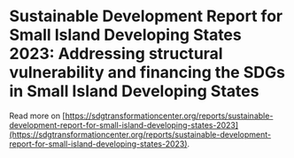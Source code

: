 # Sustainable Development Report for Small Island Developing States 2023: Addressing structural vulnerability and financing the SDGs in Small Island Developing States

Read more on [https://sdgtransformationcenter.org/reports/sustainable-development-report-for-small-island-developing-states-2023](https://sdgtransformationcenter.org/reports/sustainable-development-report-for-small-island-developing-states-2023).
